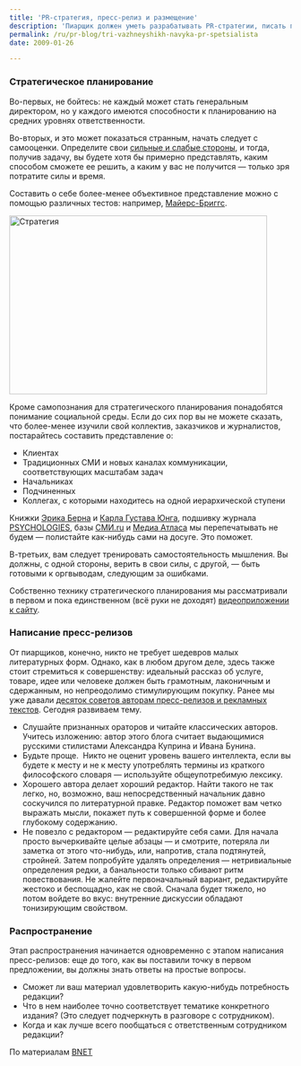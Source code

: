 ```yaml
---
title: 'PR-стратегия, пресс-релиз и размещение'
description: 'Пиарщик должен уметь разрабатывать PR-стратегии, писать пресс-релизы и размещать материалы в прессе. Ничему из перечисленного нельзя научиться за день. Но за столь короткий срок можно выбрать правильный фундамент для дальнейшего развития.'
permalink: /ru/pr-blog/tri-vazhneyshikh-navyka-pr-spetsialista
date: 2009-01-26

---
```


<h3>Стратегическое планирование</h3>
<p>Во-первых, не бойтесь: не каждый может стать генеральным директором, но у каждого имеются способности к планированию на средних уровнях ответственности.</p>
<p>Во-вторых, и это может показаться странным, начать следует с самооценки. Определите свои <a href="http://ru.wikipedia.org/wiki/SWOT" target="_blank" rel="noopener noreferrer">сильные и слабые стороны</a>, и тогда, получив задачу, вы будете хотя бы примерно представлять, каким способом сможете ее решить, а каким у вас не получится — только зря потратите силы и время.</p>
<p>Составить о себе более-менее объективное представление можно с помощью различных тестов: например, <a href="http://spreadsheets.google.com/viewform?key=p8YGcxcvXMN9NNxgh9sKRWQ&amp;hl=en" target="_blank" rel="noopener noreferrer">Майерс-Бриггс</a>.</p>
<img src="{{ site.assets }}/img/blog/09-01/26-01.jpg" alt="Стратегия" width="460" height="319" longdesc="http://www.flickr.com/photos/tuppaware/373952636/">

<p class="list-caption">Кроме самопознания для стратегического планирования понадобятся понимание социальной среды. Если до сих пор вы не можете сказать, что более-менее изучили свой коллектив, заказчиков и журналистов, постарайтесь составить представление о:</p>
<ul>
<li>Клиентах</li>
<li>Традиционных СМИ и новых каналах коммуникации, соответствующих масштабам задач</li>
<li>Начальниках</li>
<li>Подчиненных</li>
<li>Коллегах, с которыми находитесь на одной иерархической ступени</li>
</ul>
<p>Книжки <a href="http://ru.wikipedia.org/wiki/%D0%AD%D1%80%D0%B8%D0%BA_%D0%91%D0%B5%D1%80%D0%BD" target="_blank" rel="noopener noreferrer">Эрика Берна</a> и <a href="http://ru.wikipedia.org/wiki/%D0%9A%D0%B0%D1%80%D0%BB_%D0%93%D1%83%D1%81%D1%82%D0%B0%D0%B2_%D0%AE%D0%BD%D0%B3" target="_blank" rel="noopener noreferrer">Карла Густава Юнга</a>, подшивку журнала <a href="http://www.psychologies.ru/" target="_blank" rel="noopener noreferrer">PSYCHOLOGIES</a>, базы <a href="http://www.smi.ru/" target="_blank" rel="noopener noreferrer">СМИ.ru</a> и <a href="http://www.mediaatlas.ru/" target="_blank" rel="noopener noreferrer">Медиа Атласа</a> мы перепечатывать не будем — полистайте как-нибудь сами на досуге. Это поможет.</p>
<p>В-третьих, вам следует тренировать самостоятельность мышления. Вы должны, с одной стороны, верить в свои силы, с другой, — быть готовыми к оргвыводам, следующим за ошибками.</p>
<p>Собственно технику стратегического планирования мы рассматривали в первом и пока единственном (всё руки не доходят) <a href="/ru/pr-blog/tutorials">видеоприложении к сайту</a>.</p>
<h3>Написание пресс-релизов </h3>

<p class="list-caption">От пиарщиков, конечно, никто не требует шедевров малых литературных форм. Однако, как в любом другом деле, здесь также стоит стремиться к совершенству: идеальный рассказ об услуге, товаре, идее или человеке должен быть грамотным, лаконичным и сдержанным, но непреодолимо стимулирующим покупку. Ранее мы уже давали <a href="/ru/pr-blog/become-a-better-writer">десяток советов авторам пресс-релизов и рекламных текстов</a>. Сегодня развиваем тему.</p>
<ul>
<li>Слушайте признанных ораторов и читайте классических авторов. Учитесь изложению: автор этого блога считает выдающимися русскими стилистами Александра Куприна и Ивана Бунина.</li>
<li>Будьте проще.  Никто не оценит уровень вашего интеллекта, если вы будете к месту и не к месту употреблять термины из краткого философского словаря — используйте общеупотребимую лексику.</li>
<li>Хорошего автора делает хороший редактор. Найти такого не так легко, но, возможно, ваш непосредственный начальник давно соскучился по литературной правке. Редактор поможет вам четко выражать мысли, покажет путь к совершенной форме и более глубокому содержанию.</li>
<li>Не повезло с редактором — редактируйте себя сами. Для начала просто вычеркивайте целые абзацы — и смотрите, потеряла ли заметка от этого что-нибудь, или, напротив, стала подтянутей, стройней. Затем попробуйте удалять определения — нетривиальные определения редки, а банальности только сбивают ритм повествования. Не жалейте первоначальный вариант, редактируйте жестоко и беспощадно, как не свой. Сначала будет тяжело, но потом войдете во вкус: внутренние дискуссии обладают тонизирующим свойством.</li>
</ul>

<h3>Распространение</h3>

<p class="list-caption">Этап распространения начинается одновременно с этапом написания пресс-релизов: еще до того, как вы поставили точку в первом предложении, вы должны знать ответы на простые вопросы.</p>
<ul>
<li>Сможет ли ваш материал удовлетворить какую-нибудь потребность редакции?</li>
<li>Что в нем наиболее точно соответствует тематике конкретного издания? (Это следует подчеркнуть в разговоре с сотрудником).</li>
<li>Когда и как лучше всего пообщаться с ответственным сотрудником редакции?</li>
</ul>
<p>По материалам <a href="http://blogs.bnet.com/pr/?p=379" target="_blank" rel="noopener noreferrer">BNET</a></p>

